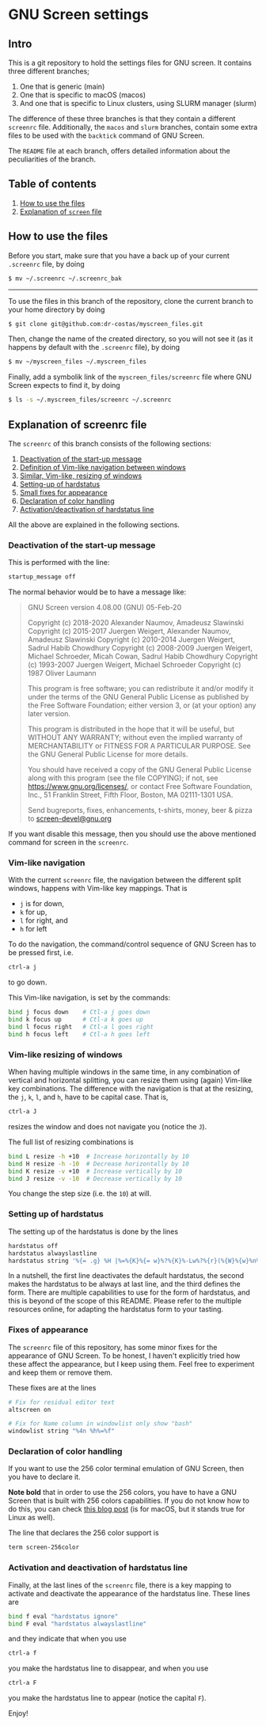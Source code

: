 # GNU Screen settings

## Intro

This is a git repository to hold the settings files for GNU screen. It contains three different branches; 

  1. One that is generic (main)
  2. One that is specific to macOS (macos)
  3. And one that is specific to Linux clusters, using SLURM manager (slurm)

The difference of these three branches is that they contain a different `screenrc` file. Additionally,
the `macos` and `slurm` branches, contain some extra files to be used with the `backtick` command of
GNU Screen. 

The `README` file at each branch, offers detailed information about the peculiarities of the branch. 

## Table of contents

  1. [How to use the files](#how-to-use-the-files)
  2. [Explanation of `screen` file](#explanation-of-screenrc-file)

## How to use the files

Before you start, make sure that you have a back up of your current `.screenrc` file, by doing

```bash
$ mv ~/.screenrc ~/.screenrc_bak
```

----

To use the files in this branch of the repository, clone the current branch to your home directory by
doing

```bash
$ git clone git@github.com:dr-costas/myscreen_files.git
```

Then, change the name of the created directory, so you will not see it (as it happens by default with
the `.screenrc` file), by doing

```bash
$ mv ~/myscreen_files ~/.myscreen_files
```

Finally, add a symbolik link of the `myscreen_files/screenrc` file where GNU Screen expects to find it,
by doing

```bash
$ ls -s ~/.myscreen_files/screenrc ~/.screenrc
```

## Explanation of screenrc file

The `screenrc` of this branch consists of the following sections: 

  1. [Deactivation of the start-up message](#deactivation-of-the-start-up-message)
  2. [Definition of Vim-like navigation between windows](#vim-like-navigation)
  3. [Similar, Vim-like, resizing of windows](#vim-like-resizing-of-windows)
  4. [Setting-up of hardstatus](#setting-up-of-hardstatus)
  5. [Small fixes for appearance](#fixes-of-appearance)
  6. [Declaration of color handling](#declaration-of-color-handling)
  7. [Activation/deactivation of hardstatus line](#activation-and-deactivation-of-hardstatus-line)

All the above are explained in the following sections. 

### Deactivation of the start-up message

This is performed with the line: 

```bash
startup_message off
```

The normal behavior would be to have a message like: 

>GNU Screen version 4.08.00 (GNU) 05-Feb-20
>
>Copyright (c) 2018-2020 Alexander Naumov, Amadeusz Slawinski
>Copyright (c) 2015-2017 Juergen Weigert, Alexander Naumov, Amadeusz Slawinski
>Copyright (c) 2010-2014 Juergen Weigert, Sadrul Habib Chowdhury
>Copyright (c) 2008-2009 Juergen Weigert, Michael Schroeder, Micah Cowan, Sadrul Habib Chowdhury
>Copyright (c) 1993-2007 Juergen Weigert, Michael Schroeder
>Copyright (c) 1987 Oliver Laumann
>
>This program is free software; you can redistribute it and/or modify it under the terms of the
>GNU General Public License as published by the Free Software Foundation; either version 3, or
>(at your option) any later version.
>
>This program is distributed in the hope that it will be useful, but WITHOUT ANY WARRANTY; without
>even the implied warranty of MERCHANTABILITY or FITNESS FOR A PARTICULAR PURPOSE. See the GNU
>General Public License for more details.
>
>You should have received a copy of the GNU General Public License along with this program (see
>the file COPYING); if not, see https://www.gnu.org/licenses/, or contact Free Software Foundation,
>Inc., 51 Franklin Street, Fifth Floor, Boston, MA  02111-1301  USA.
>
>Send bugreports, fixes, enhancements, t-shirts, money, beer & pizza to screen-devel@gnu.org
>

If you want disable this message, then you should use the above mentioned command for screen in
the `screenrc`. 

### Vim-like navigation

With the current `screenrc` file, the navigation between the different split windows, happens with
Vim-like key mappings. That is

  * `j` is for down,
  * `k` for up,
  * `l` for right, and
  * `h` for left

To do the navigation, the command/control sequence of GNU Screen has to be pressed first, i.e.

```bash
ctrl-a j
```

to go down. 

This Vim-like navigation, is set by the commands: 

```bash
bind j focus down    # Ctl-a j goes down
bind k focus up      # Ctl-a k goes up
bind l focus right   # Ctl-a l goes right
bind h focus left    # Ctl-a h goes left
```

### Vim-like resizing of windows

When having multiple windows in the same time, in any combination of vertical and horizontal
splitting, you can resize them using (again) Vim-like key combinations. The difference with
the navigation is that at the resizing, the `j`, `k`, `l`, and `h`, have to be capital case.
That is, 

```bash
ctrl-a J
```

resizes the window and does not navigate you (notice the `J`). 

The full list of resizing combinations is

```bash
bind L resize -h +10  # Increase horizontally by 10
bind H resize -h -10  # Decrease horizontally by 10
bind K resize -v +10  # Increase vertically by 10
bind J resize -v -10  # Decrease vertically by 10
```
You change the step size (i.e. the `10`) at will. 

### Setting up of hardstatus

The setting up of the hardstatus is done by the lines

```bash
hardstatus off
hardstatus alwayslastline
hardstatus string '%{= .g} %H |%=%{K}%{= w}%?%{K}%-Lw%?%{r}(%{W}%{w}%n%{w}*%f%t%?(%u)%?%{r})%{w}%?%{K}%+Lw%?%= %{g}|%{B} %1` %{g}|%{B} %m-%d  %{W}%c %{g} '
```

In a nutshell, the first line deactivates the default hardstatus, the second makes the hardstatus
to be always at last line, and the third defines the form. There are multiple capabilities to use
for the form of hardstatus, and this is beyond of the scope of this README. Please refer to the
multiple resources online, for adapting the hardstatus form to your tasting. 

### Fixes of appearance

The `screenrc` file of this repository, has some minor fixes for the appearance of GNU Screen. To
be honest, I haven't explicitly tried how these affect the appearance, but I keep using them. Feel
free to experiment and keep them or remove them. 

These fixes are at the lines

```bash
# Fix for residual editor text
altscreen on

# Fix for Name column in windowlist only show "bash"
windowlist string "%4n %h%=%f"
```

### Declaration of color handling

If you want to use the 256 color terminal emulation of GNU Screen, then you have to declare it.

**Note bold** that in order to use the 256 colors, you have to have a GNU Screen that is built with
256 colors capabilities. If you do not know how to do this, you can check
[this blog post](https://kdrossos.net/blog/14/) (is for macOS, but it stands true for Linux as
well). 

The line that declares the 256 color support is

```bash
term screen-256color
```

### Activation and deactivation of hardstatus line

Finally, at the last lines of the `screenrc` file, there is a key mapping to activate and
deactivate the appearance of the hardstatus line. These lines are

```bash
bind f eval "hardstatus ignore"
bind F eval "hardstatus alwayslastline"
```

and they indicate that when you use 

```bash
ctrl-a f
```

you make the hardstatus line to disappear, and when you use

```bash
ctrl-a F
```

you make the hardstatus line to appear (notice the capital `F`).

Enjoy!
